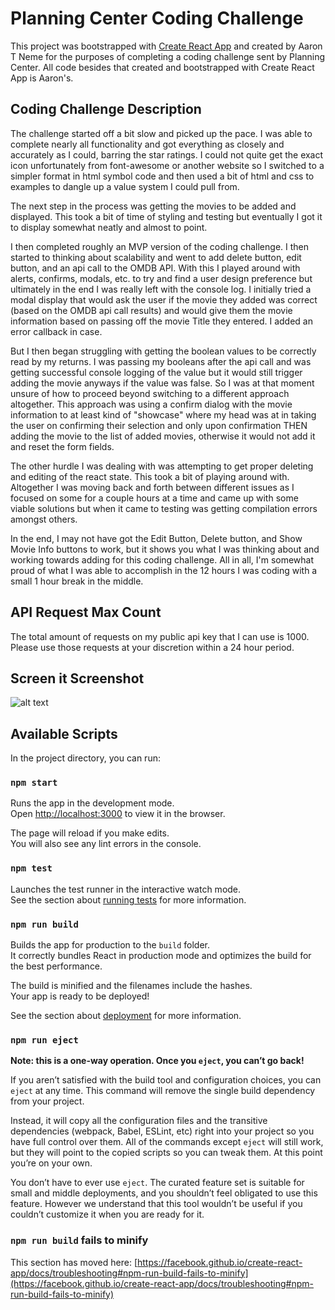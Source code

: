 # Planning Center Coding Challenge

This project was bootstrapped with [Create React App](https://github.com/facebook/create-react-app) and created by Aaron T Neme for the purposes of completing a coding challenge sent by Planning Center. All code besides that created and bootstrapped with Create React App is Aaron's.

## Coding Challenge Description

The challenge started off a bit slow and picked up the pace. I was able to complete nearly all functionality and got everything as closely and accurately as I could, barring the star ratings. I could not quite get the exact icon unfortunately from font-awesome or another website so I switched to a simpler format in html symbol code and then used a bit of html and css to examples to dangle up a value system I could pull from.

The next step in the process was getting the movies to be added and displayed. This took a bit of time of styling and testing but eventually I got it to display somewhat neatly and almost to point.

I then completed roughly an MVP version of the coding challenge. I then started to thinking about scalability and went to add delete button, edit button, and an api call to the OMDB API. With this I played around with alerts, confirms, modals, etc. to try and find a user design preference but ultimately in the end I was really left with the console log. I initially tried a modal display that would ask the user if the movie they added was correct (based on the OMDB api call results) and would give them the movie information based on passing off the movie Title they entered. I added an error callback in case.

But I then began struggling with getting the boolean values to be correctly read by my returns. I was passing my booleans after the api call and was getting successful console logging of the value but it would still trigger adding the movie anyways if the value was false. So I was at that moment unsure of how to proceed beyond switching to a different approach altogether. This approach was using a confirm dialog with the movie information to at least kind of "showcase" where my head was at in taking the user on confirming their selection and only upon confirmation THEN adding the movie to the list of added movies, otherwise it would not add it and reset the form fields.


The other hurdle I was dealing with was attempting to get proper deleting and editing of the react state. This took a bit of playing around with. Altogether I was moving back and forth between different issues as I focused on some for a couple hours at a time and came up with some viable solutions but when it came to testing was getting compilation errors amongst others. 

In the end, I may not have got the Edit Button, Delete button, and Show Movie Info buttons to work, but it shows you what I was thinking about and working towards adding for this coding challenge. All in all, I'm somewhat proud of what I was able to accomplish in the 12 hours I was coding with a small 1 hour break in the middle.

## API Request Max Count
The total amount of requests on my public api key that I can use is 1000. Please use those requests at your discretion within a 24 hour period.

## Screen it Screenshot
![alt text](https://i.imgur.com/Epsig6H.png)

## Available Scripts

In the project directory, you can run:

### `npm start`

Runs the app in the development mode.\
Open [http://localhost:3000](http://localhost:3000) to view it in the browser.

The page will reload if you make edits.\
You will also see any lint errors in the console.

### `npm test`

Launches the test runner in the interactive watch mode.\
See the section about [running tests](https://facebook.github.io/create-react-app/docs/running-tests) for more information.

### `npm run build`

Builds the app for production to the `build` folder.\
It correctly bundles React in production mode and optimizes the build for the best performance.

The build is minified and the filenames include the hashes.\
Your app is ready to be deployed!

See the section about [deployment](https://facebook.github.io/create-react-app/docs/deployment) for more information.

### `npm run eject`

**Note: this is a one-way operation. Once you `eject`, you can’t go back!**

If you aren’t satisfied with the build tool and configuration choices, you can `eject` at any time. This command will remove the single build dependency from your project.

Instead, it will copy all the configuration files and the transitive dependencies (webpack, Babel, ESLint, etc) right into your project so you have full control over them. All of the commands except `eject` will still work, but they will point to the copied scripts so you can tweak them. At this point you’re on your own.

You don’t have to ever use `eject`. The curated feature set is suitable for small and middle deployments, and you shouldn’t feel obligated to use this feature. However we understand that this tool wouldn’t be useful if you couldn’t customize it when you are ready for it.


### `npm run build` fails to minify

This section has moved here: [https://facebook.github.io/create-react-app/docs/troubleshooting#npm-run-build-fails-to-minify](https://facebook.github.io/create-react-app/docs/troubleshooting#npm-run-build-fails-to-minify)
